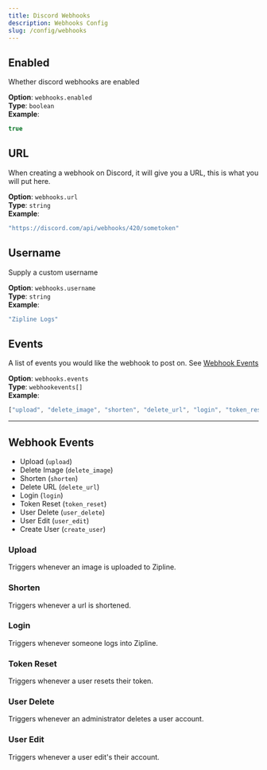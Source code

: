 ```yaml
---
title: Discord Webhooks
description: Webhooks Config
slug: /config/webhooks
---
```


## Enabled
Whether discord webhooks are enabled

**Option**: `webhooks.enabled`<br/>
**Type**: `boolean`<br/>
**Example**:
```js
true
```

## URL
When creating a webhook on Discord, it will give you a URL, this is what you will put here.

**Option**: `webhooks.url`<br/>
**Type**: `string`<br/>
**Example**:
```js
"https://discord.com/api/webhooks/420/sometoken"
```

## Username
Supply a custom username 

**Option**: `webhooks.username`<br/>
**Type**: `string`<br/>
**Example**:
```js
"Zipline Logs"
```

## Events
A list of events you would like the webhook to post on. See [Webhook Events](/docs/config/webhooks#webhook-events)


**Option**: `webhooks.events`<br/>
**Type**: `webhookevents[]`<br/>
**Example**:
```js
["upload", "delete_image", "shorten", "delete_url", "login", "token_reset", "user_delete", "user_edit", "create_user"]
```

---
## Webhook Events
- Upload (`upload`)
- Delete Image (`delete_image`)
- Shorten (`shorten`)
- Delete URL (`delete_url`)
- Login (`login`)
- Token Reset (`token_reset`)
- User Delete (`user_delete`)
- User Edit (`user_edit`)
- Create User (`create_user`)

### Upload
Triggers whenever an image is uploaded to Zipline.
### Shorten
Triggers whenever a url is shortened.
### Login
Triggers whenever someone logs into Zipline.
### Token Reset
Triggers whenever a user resets their token.
### User Delete
Triggers whenever an administrator deletes a user account.
### User Edit
Triggers whenever a user edit's their account.